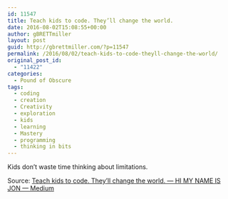 ```yaml
---
id: 11547
title: Teach kids to code. They’ll change the world.
date: 2016-08-02T15:08:55+00:00
author: gBRETTmiller
layout: post
guid: http://gbrettmiller.com/?p=11547
permalink: /2016/08/02/teach-kids-to-code-theyll-change-the-world/
original_post_id:
  - "11422"
categories:
  - Pound of Obscure
tags:
  - coding
  - creation
  - Creativity
  - exploration
  - kids
  - learning
  - Mastery
  - programming
  - thinking in bits
---
```

Kids don’t waste time thinking about limitations.

Source: [Teach kids to code. They’ll change the world. — HI MY NAME IS JON — Medium](https://medium.com/hi-my-name-is-jon/code-is-limitless-so-are-kids-93eda7365f6e)